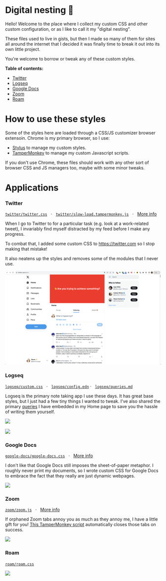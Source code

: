 <h1>Digital nesting 🐣</h1> <!-- This h1 is a manual tag so it doesn't get pulled into the auto-generated ToC -->

Hello! Welcome to the place where I collect my custom CSS and other custom configuration, or as I like to call it my "digital nesting".

These files used to live in gists, but then I made so many of them for sites all around the internet that I decided it was finally time to break it out into its own little project.

You're welcome to borrow or tweak any of these custom styles.

**Table of contents:**
- [Twitter](#twitter)
- [Logseq](#logseq)
- [Google Docs](#google-docs)
- [Zoom](#zoom)
- [Roam](#roam)

# How to use these styles
Some of the styles here are loaded through a CSS/JS customizer browser extensoin. Chrome is my primary browser, so I use:
- [Stylus](https://chrome.google.com/webstore/detail/stylus/clngdbkpkpeebahjckkjfobafhncgmne) to manage my custom styles.
- [TamperMonkey](https://chrome.google.com/webstore/detail/tampermonkey/dhdgffkkebhmkfjojejmpbldmpobfkfo?hl=en) to manage my custom Javascript scripts.

If you don't use Chrome, these files should work with any other sort of browser CSS and JS managers too, maybe with some minor tweaks.

# Applications

### Twitter

[`twitter/twitter.css`](twitter/twitter.css)  &nbsp;&nbsp;·&nbsp;&nbsp; [`twitter/slow-load.tampermonkey.js`](twitter/slow-load.tampermonkey.js)  &nbsp;&nbsp;·&nbsp;&nbsp; [More info](https://twitter.com/devonzuegel/status/1254262711979929600)

When I go to Twitter to for a particular task (e.g. look at a work-related tweet), I invariably find myself distracted by my feed before I make any progress.

To combat that, I added some custom CSS to https://twitter.com so I stop making that mistake!

It also neatens up the styles and removes some of the modules that I never use.

<img src="twitter/twitter.png" />

### Logseq

[`logseq/custom.css`](logseq/custom.css) &nbsp; · &nbsp; [`logseq/config.edn`](logseq/config.edn) · &nbsp; [`logseq/queries.md`](logseq/queries.md)

Logseq is the primary note taking app I use these days. It has great base styles, but I just had a few tiny things I wanted to tweak. I've also shared the primary [queries](logseq/queries.md) I have embedded in my Home page to save you the hassle of writing them yourself.

![](logseq/logseq-light.png)

![](logseq/logseq-dark.png)

### Google Docs

[`google-docs/google-docs.css`](google-docs/google-docs.css) &nbsp;&nbsp;·&nbsp;&nbsp; [More info](https://twitter.com/devonzuegel/status/1127421463647023104)

I don't like that Google Docs still imposes the sheet-of-paper metaphor. I roughly never print my documents, so I wrote custom CSS for Google Docs to embrace the fact that they really are just dynamic webpages.

![](google-docs/google-docs.png)

### Zoom

[`zoom/zoom.js`](zoom/zoom.js)  &nbsp;&nbsp;·&nbsp;&nbsp; [More info](https://twitter.com/devonzuegel/status/1242590822740049921)

If orphaned Zoom  tabs annoy you as much as they annoy me, I have a little gift for you! [This TamperMonkey script](zoom.js) automatically closes those tabs on success.

<img src="zoom/zoom.jpg"/>

### Roam

[`roam/roam.css`](roam/roam.css)

![](roam/roam.png)
